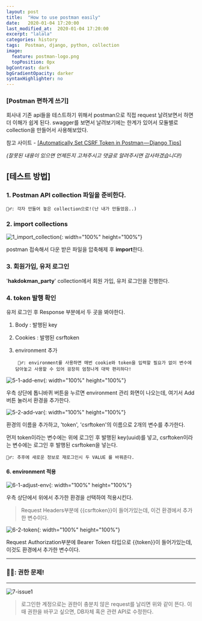 ```yaml
---
layout: post
title:  "How to use postman easily"
date:   2020-01-04 17:20:00
last_modified_at:  2020-01-04 17:20:00
excerpt: "lalala"
categories: history
tags:  Postman, django, python, collection
image:
  feature: postman-logo.png
  topPosition: 0px
bgContrast: dark
bgGradientOpacity: darker
syntaxHighlighter: no
---
```



### [Postman 편하게 쓰기]

회사내 기존 api들을 테스트하기 위해서 postman으로 직접 request 날려보면서 하면 더 이해가 쉽게 된다. swagger를 보면서 날려보기에는 한계가 있어서 모듈별로 collection을 만들어서 사용해보았다.

참고 사이트 - [[Automatically Set CSRF Token in Postman — Django Tips]](https://hackernoon.com/automatically-set-csrf-token-in-postman-django-tips-c9ec8eb9eb5b)

*(잘못된 내용이 있으면 언제든지 고쳐주시고 댓글로 알려주시면 감사하겠습니다!)*

## [테스트 방법]

###  1.  Postman API collection 파일을 준비한다.
	🧞‍♂️: 각자 만들어 놓은 collection으로!(난 내가 만들었음..)

### 2.  import collections

![1_import_collection](https://www.notion.so/image/https%3A%2F%2Fs3-us-west-2.amazonaws.com%2Fsecure.notion-static.com%2F92d76edd-be69-4c31-9f53-9e7ce3feafa7%2F1_import_collection.png?table=block&id=9d82d480-e742-4219-892a-dd38c1d0fc03&width=4000&cache=v2){: width="100%" height="100%"}

postman 접속해서 다운 받은 파일을 압축해제 후 **import**한다.

### 3.  회원가입, 유저 로그인

'**hakdokman_party**' collection에서 회원 가입, 유저 로그인을 진행한다.

### 4.  token 발행 확인

유저 로그인 후 Response 부분에서 두 곳을 봐야한다.

1.  Body : 발행된 key
2.  Cookies : 발행된 csrftoken
3. environment 추가

		🧞‍♂️: environment를 사용하면 매번 cookie와 token을 입력할 필요가 없이 변수에 담아놓고 사용할 수 있어 굉장히 엄청나게 대박 편리하다!

![5-1-add-env](https://www.notion.so/image/https%3A%2F%2Fs3-us-west-2.amazonaws.com%2Fsecure.notion-static.com%2Fbc0c7607-2913-4eea-903d-ba4926d1dc30%2F5-add-env.png?table=block&id=82197f43-f5d5-4257-9eb6-34bf092e054b&width=4000&cache=v2){: width="100%" height="100%"}

우측 상단에 톱니바퀴 버튼을 누르면 environment 관리 화면이 나오는데, 여기서 Add 버튼 눌러서 환경을 추가한다.

![5-2-add-var](https://www.notion.so/image/https%3A%2F%2Fs3-us-west-2.amazonaws.com%2Fsecure.notion-static.com%2Fbc0c7607-2913-4eea-903d-ba4926d1dc30%2F5-add-env.png?table=block&id=82197f43-f5d5-4257-9eb6-34bf092e054b&width=4000&cache=v2){: width="100%" height="100%"}

환경의 이름을 추가하고, 'token', 'csrftoken'의 이름으로 2개의 변수를 추가한다.

먼저 token이라는 변수에는 위에 로그인 후 발행된 key(uuid)를 넣고, csrftoken이라는 변수에는 로그인 후 발행된 csrftoken을 넣는다.

	🧞‍♂️: 추후에 새로운 정보로 재로그인시 두 VALUE 를 바꿔준다.

#### 6.  environment 적용

![6-1-adjust-env](https://www.notion.so/image/https%3A%2F%2Fs3-us-west-2.amazonaws.com%2Fsecure.notion-static.com%2F27d5790c-9a08-402c-ac4e-4fc36d31abb1%2F6-adjust-env.png?table=block&id=5887b46b-4cff-4368-bfe8-0ada52327da2&width=3350&cache=v2){: width="100%" height="100%"}

우측 상단에서 위에서 추가한 환경을 선택하여 적용시킨다.

> Request Headers부분에 {{csrftoken}}이 들어가있는데, 이건 환경에서 추가한 변수이다.

![6-2-token](https://www.notion.so/image/https%3A%2F%2Fs3-us-west-2.amazonaws.com%2Fsecure.notion-static.com%2F5476d0d2-fb66-491b-8f94-10ea89723cb6%2F3.png?table=block&id=a865413f-9465-45f2-83d4-77d1e47c78d2&width=2790&cache=v2){: width="100%" height="100%"}

Request Authorization부분에 Bearer Token 타입으로 {{token}}이 들어가있는데, 이것도 환경에서 추가한 변수이다.

---
### 🧞‍♂️: 권한 문제! 
---
![7-issue1](https://www.notion.so/image/https%3A%2F%2Fs3-us-west-2.amazonaws.com%2Fsecure.notion-static.com%2F051d5acb-71ae-4e58-a0ac-2d37ecf262b8%2FUntitled.png?table=block&id=b2e36f9a-fa3c-4a78-b75e-5699aea897e4&width=1340&cache=v2)
>로그인한 계정으로는 권한이 충분치 않은 request를 날리면 위와 같이 뜬다. 이때 권한을 바꾸고 싶으면, DB자체 혹은 관련 API로 수정한다.



